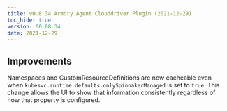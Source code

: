 ```yaml
---
title: v0.8.34 Armory Agent Clouddriver Plugin (2021-12-29)
toc_hide: true
version: 00.08.34
date: 2021-12-29
---
```


## Improvements

Namespaces and CustomResourceDefinitions are now cacheable even when `kubesvc.runtime.defaults.onlySpinnakerManaged` is set to `true`. This change allows the UI to show that information consistently regardless of how that property is configured.

